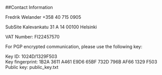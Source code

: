##Contact Information

Fredrik Welander
+358 40 715 0905



SubSite
Kalevankatu 31 A 14
00100 Helsinki

VAT Number: FI22457570

 

For PGP encrypted communication, please use the following key:

Key ID:  1024D/1329F503  
Key fingerprint: 1B2A 3611 A461 E9D6 65BF  732D 796B AF66 1329 F503  
Public key: public_key.txt


